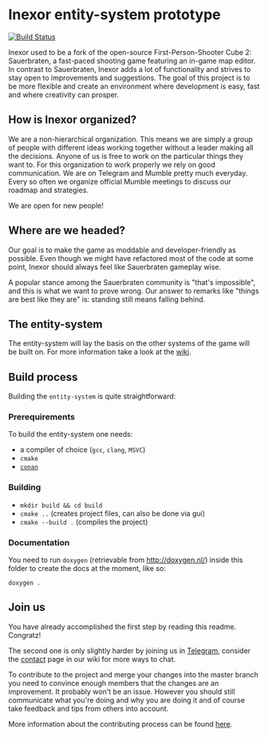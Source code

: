 # Inexor entity-system prototype
[![Build Status](https://travis-ci.org/inexorgame/entity-system.svg?branch=master)](https://travis-ci.org/inexorgame/entity-system)

Inexor used to be a fork of the open-source First-Person-Shooter Cube 2: Sauerbraten, a fast-paced shooting game featuring an in-game map editor.
In contrast to Sauerbraten, Inexor adds a lot of functionality and strives to stay open to improvements and suggestions.
The goal of this project is to be more flexible and create an environment where development is easy, fast and where creativity can prosper.


## How is Inexor organized?

We are a non-hierarchical organization. This means we are simply a group of people with different ideas working together without a leader making all the decisions. Anyone of us is free to work on the particular things they want to.
For this organization to work properly we rely on good communication. We are on Telegram and Mumble pretty much everyday. Every so often we organize official Mumble meetings to discuss our roadmap and strategies.

We are open for new people!

## Where are we headed?

Our goal is to make the game as moddable and developer-friendly as possible.
Even though we might have refactored most of the code at some point, Inexor should always feel like Sauerbraten gameplay wise.

A popular stance among the Sauerbraten community is "that's impossible", and this is what we want to prove wrong. Our answer to remarks like "things are best like they are" is: standing still means falling behind.

## The entity-system

The entity-system will lay the basis on the other systems of the game will be built on.
For more information take a look at the [wiki](https://inexor.org/wiki/features/Entity-System.html).

## Build process

Building the `entity-system` is quite straightforward:

### Prerequirements

To build the entity-system one needs:

- a compiler of choice (`gcc`, `clang`, `MSVC`)
- `cmake`
- [`conan`](https://conan.io)

### Building

- `mkdir build && cd build`
- `cmake ..` (creates project files, can also be done via gui)
- `cmake --build .` (compiles the project)

### Documentation

You need to run `doxygen` (retrievable from http://doxygen.nl/) inside this folder to create the docs at the moment, like so:

`doxygen . `

## Join us

You have already accomplished the first step by reading this readme. Congratz!

The second one is only slightly harder by joining us in [Telegram](https://t.me/inexor), consider the [contact](https://inexor.org/wiki/Contact.html) page in our wiki for more ways to chat.

To contribute to the project and merge your changes into the master branch you need to convince enough members that the changes are an improvement.
It probably won't be an issue. However you should still communicate what you're doing and why you are doing it and of course take feedback and tips from others into account.

More information about the contributing process can be found [here](https://github.com/inexorgame/inexor-core/wiki/How-To-Contribute-Code).
